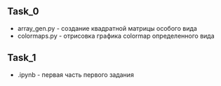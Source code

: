 ## Task_0
 * array_gen.py - создание квадратной матрицы особого вида
 * colormaps.py - отрисовка графика colormap определенного вида

## Task_1
 * .ipynb - первая часть первого задания
